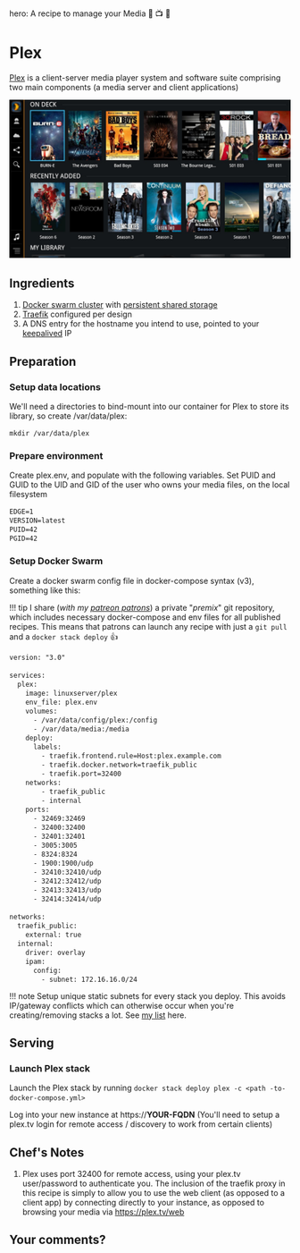 hero: A recipe to manage your Media 🎥 📺 🎵

# Plex

[Plex](https://www.plex.tv/) is a client-server media player system and software suite comprising two main components (a media server and client applications)

![Plex Screenshot](../images/plex.jpg)

## Ingredients

1. [Docker swarm cluster](/ha-docker-swarm/design/) with [persistent shared storage](/ha-docker-swarm/shared-storage-ceph.md)
2. [Traefik](/ha-docker-swarm/traefik) configured per design
3. A DNS entry for the hostname you intend to use, pointed to your [keepalived](ha-docker-swarm/keepalived/) IP

## Preparation

### Setup data locations

We'll need a directories to bind-mount into our container for Plex to store its library, so create /var/data/plex:

```
mkdir /var/data/plex
```

### Prepare environment

Create plex.env, and populate with the following variables. Set PUID and GUID to the UID and GID of the user who owns your media files, on the local filesystem

```
EDGE=1
VERSION=latest
PUID=42
PGID=42
```

### Setup Docker Swarm

Create a docker swarm config file in docker-compose syntax (v3), something like this:

!!! tip
        I share (_with my [patreon patrons](https://www.patreon.com/funkypenguin)_) a private "_premix_" git repository, which includes necessary docker-compose and env files for all published recipes. This means that patrons can launch any recipe with just a ```git pull``` and a ```docker stack deploy``` 👍


```
version: "3.0"

services:
  plex:
    image: linuxserver/plex
    env_file: plex.env
    volumes:
      - /var/data/config/plex:/config
      - /var/data/media:/media
    deploy:
      labels:
        - traefik.frontend.rule=Host:plex.example.com
        - traefik.docker.network=traefik_public
        - traefik.port=32400
    networks:
        - traefik_public
        - internal
    ports:
      - 32469:32469
      - 32400:32400
      - 32401:32401
      - 3005:3005
      - 8324:8324
      - 1900:1900/udp
      - 32410:32410/udp
      - 32412:32412/udp
      - 32413:32413/udp
      - 32414:32414/udp

networks:
  traefik_public:
    external: true
  internal:
    driver: overlay
    ipam:
      config:
        - subnet: 172.16.16.0/24
```

!!! note
    Setup unique static subnets for every stack you deploy. This avoids IP/gateway conflicts which can otherwise occur when you're creating/removing stacks a lot. See [my list](/reference/networks/) here.



## Serving

### Launch Plex stack

Launch the Plex stack by running ```docker stack deploy plex -c <path -to-docker-compose.yml>```

Log into your new instance at https://**YOUR-FQDN** (You'll need to setup a plex.tv login for remote access / discovery to work from certain clients)

## Chef's Notes

1. Plex uses port 32400 for remote access, using your plex.tv user/password to authenticate you. The inclusion of the traefik proxy in this recipe is simply to allow you to use the web client (as opposed to a client app) by connecting directly to your instance, as opposed to browsing your media via https://plex.tv/web

## Your comments?
